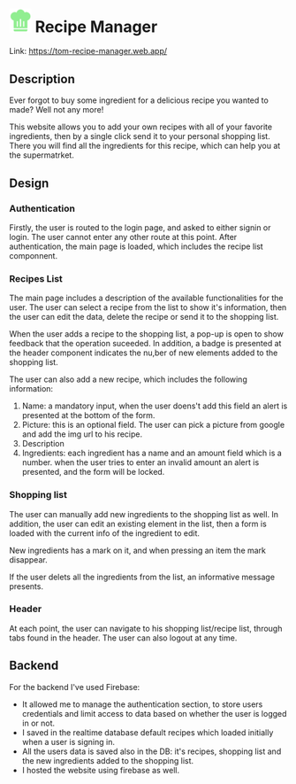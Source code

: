 # <img src="src/recipe%20manager%20icon.png" width=40> Recipe Manager

Link: https://tom-recipe-manager.web.app/

## Description
Ever forgot to buy some ingredient for a delicious recipe you wanted to made? Well not any more! 

This website allows you to add your own recipes with all of your favorite ingredients, then by a single click send it to your personal shopping list. There you will find all the ingredients for this recipe, which can help you at the supermatrket. 

## Design
### Authentication
Firstly, the user is routed to the login page, and asked to either signin or login. The user cannot enter any other route at this point.
After authentication, the main page is loaded, which includes the recipe list componnent.

### Recipes List
 The main page includes a description of the available functionalities for the user. 
 The user can select a recipe from the list to show it's information, then the user can edit the data, delete the recipe or send it to the shopping list. 

 When the user adds a recipe to the shopping list, a pop-up is open to show feedback that the operation suceeded. In addition, a badge is presented at the header component indicates the nu,ber of new elements added to the shopping list. 

 The user can also add a new recipe, which includes the following information:
 
 1. Name: a mandatory input, when the user doens't add this field an alert is presented at the bottom of the form. 
 2. Picture: this is an optional field. The user can pick a picture from google and add the img url to his recipe. 
 3. Description
 4. Ingredients: each ingredient has a name and an amount field which is a number. when the user tries to enter an invalid amount an alert is presented, and the form will be locked. 

### Shopping list
The user can manually add new ingredients to the shopping list as well. In addition, the user can edit an existing element in the list, then a form is loaded with the current info of the ingredient to edit. 

New ingredients has a mark on it, and when pressing an item the mark disappear.

If the user delets all the ingredients from the list, an informative message presents. 

### Header 
At each point, the user can navigate to his shopping list/recipe list, through tabs found in the header. The user can also logout at any time.  

## Backend
For the backend I've used Firebase:
*  It allowed me to manage the authentication section, to store users credentials and limit access to data based on whether the user is logged in or not. 
* I saved in the realtime database default recipes which loaded initially when a user is signing in. 
* All the users data is saved also in the DB: it's recipes, shopping list and the new ingredients added to the shopping list. 
* I hosted the website using firebase as well. 